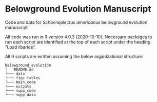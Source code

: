 # Belowground Evolution Manuscript
Code and data for *Schoenoplectus americanus* belowground evolution manuscript

All code was run in R version 4.0.3 (2020-10-10). Necessary packages to run each script are identified at the top of each script under the heading "Load libaries". 

All R scripts are written assuming the below organizational structure:
```
belowground_evolution
│   README.md
└─── data
└─── figs_tables
└─── main_code
└─── outputs
└─── supp_code
└─── supp_data
```

